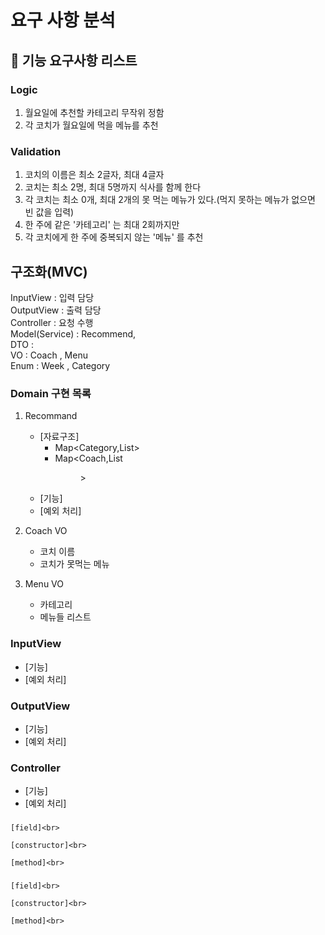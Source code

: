 # 요구 사항 분석

## 🚀 기능 요구사항 리스트
### Logic
1. 월요일에 추천할 카테고리 무작위 정함
2. 각 코치가 월요일에 먹을 메뉴를 추천

### Validation
1. 코치의 이름은 최소 2글자, 최대 4글자
2. 코치는 최소 2명, 최대 5명까지 식사를 함께 한다
3. 각 코치는 최소 0개, 최대 2개의 못 먹는 메뉴가 있다.(먹지 못하는 메뉴가 없으면 빈 값을 입력)
4. 한 주에 같은 '카테고리' 는 최대 2회까지만
5. 각 코치에게 한 주에 중복되지 않는 '메뉴' 를 추천

## 구조화(MVC)
InputView : 입력 담당<br>
OutputView : 출력 담당<br>
Controller : 요청 수행<br>
Model(Service) : Recommend, <br>
DTO : <br>
VO : Coach , Menu<br>
Enum : Week , Category <br>


### Domain 구현 목록
1. Recommand
    - [자료구조] 
      - Map<Category,List<String>>
      - Map<Coach,List<Menu>>
    - [기능]
    - [예외 처리]

3. Coach VO
   - 코치 이름
   - 코치가 못먹는 메뉴
4. Menu VO
   - 카테고리
   - 메뉴들 리스트

### InputView
- [기능]
- [예외 처리]

### OutputView
- [기능]
- [예외 처리]

### Controller
- [기능]
- [예외 처리]



### 
```
[field]<br>

[constructor]<br>

[method]<br>

```

### 
```
[field]<br>

[constructor]<br>

[method]<br>

```